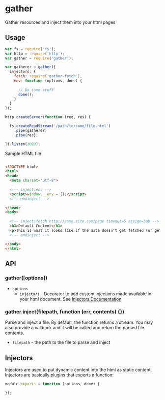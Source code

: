 # gather

Gather resources and inject them into your html pages

## Usage

```js
var fs = require('fs');
var http = require('http');
var gather = require('gather');

var gatherer = gather({
  injectors: {
    fetch: require('gather-fetch'),
    env: function (options, done) {
      
      // Do some stuff
      done();
    }
  }
});

http.createServer(function (req, res) {

  fs.createReadStream('/path/to/some/file.html')
    .pipe(gatherer)
    .pipe(res);

}).listen(3000);
```

Sample HTML file

```html

<!DOCTYPE html>
<html>
<head>
  <meta charset="utf-8">
  
  <!-- inject:env -->
  <script>window.__env = {};</script>
  <!-- endinject -->

</head>
<body>
  
  <!-- inject:fetch http://some.site.com/page timeout=5 assign=bob -->
  <h1>Default Content</h1>
  <p>This is what it looks like if the data doesn’t get fetched (or gets fetched with an error).</p>
  <!-- endinject -->

</body>
</html>

```

## API

### gather([options])

* `options`
  * `injectors` - Decorator to add custom injections made available in your html document. See [Injectors Documentation]()

### gather.inject(filepath, function (err, contents) {})

Parse and inject a file. By default, the function returns a stream. You may also provide a callback and it will be called and return the parsed file contents.

* `filepath` - the path to the file to parse and inject

## Injectors

Injectors are used to put dynamic content into the html as static content. Injectors are basically plugins that exports a function:

```js
module.exports = function (options, done) {

});
```

